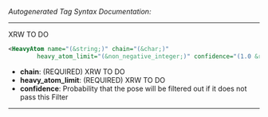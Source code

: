 <!-- THIS IS AN AUTOGENERATED FILE: Don't edit it directly, instead change the schema definition in the code itself. -->

_Autogenerated Tag Syntax Documentation:_

---
XRW TO DO

```xml
<HeavyAtom name="(&string;)" chain="(&char;)"
        heavy_atom_limit="(&non_negative_integer;)" confidence="(1.0 &real;)" />
```

-   **chain**: (REQUIRED) XRW TO DO
-   **heavy_atom_limit**: (REQUIRED) XRW TO DO
-   **confidence**: Probability that the pose will be filtered out if it does not pass this Filter

---
